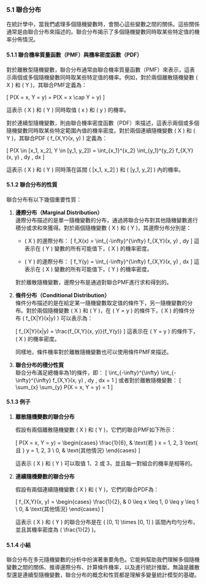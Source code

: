### 5.1 聯合分布

在統計學中，當我們處理多個隨機變數時，會關心這些變數之間的關係。這些關係通常是由聯合分布來描述的。聯合分布揭示了多個隨機變數同時取某些特定值的機率分佈情況。

#### 5.1.1 聯合機率質量函數（PMF）與機率密度函數（PDF）

對於離散型隨機變數，聯合分布通常由聯合機率質量函數（PMF）來表示，這表示兩個或多個隨機變數同時取某些特定值的機率。例如，對於兩個離散隨機變數 \( X \) 和 \( Y \)，其聯合PMF定義為：

\[
P(X = x, Y = y) = P(X = x \cap Y = y)
\]

這表示 \( X \) 和 \( Y \) 同時取值 \( x \) 和 \( y \) 的機率。

對於連續型隨機變數，則由聯合機率密度函數（PDF）來描述，這表示兩個或多個隨機變數同時取某些特定範圍內值的機率密度。對於兩個連續隨機變數 \( X \) 和 \( Y \)，其聯合PDF \( f_{X,Y}(x, y) \) 定義為：

\[
P(X \in [x_1, x_2], Y \in [y_1, y_2]) = \int_{x_1}^{x_2} \int_{y_1}^{y_2} f_{X,Y}(x, y) \, dy \, dx
\]

這表示 \( X \) 和 \( Y \) 同時落在區間 \( [x_1, x_2] \) 和 \( [y_1, y_2] \) 內的機率。

#### 5.1.2 聯合分布的性質

聯合分布有以下幾個重要性質：

1. **邊際分布（Marginal Distribution）**  
   邊際分布描述的是單一隨機變數的分布，通過將聯合分布對其他隨機變數進行積分或求和來獲得。對於兩個隨機變數 \( X \) 和 \( Y \)，其邊際分布分別是：

   - \( X \) 的邊際分布：
     \[
     f_X(x) = \int_{-\infty}^{\infty} f_{X,Y}(x, y) \, dy
     \]
     這表示在 \( Y \) 變數的所有可能值下，\( X \) 的機率密度。

   - \( Y \) 的邊際分布：
     \[
     f_Y(y) = \int_{-\infty}^{\infty} f_{X,Y}(x, y) \, dx
     \]
     這表示在 \( X \) 變數的所有可能值下，\( Y \) 的機率密度。

   對於離散隨機變數，邊際分布是通過對聯合PMF進行求和得到的。

2. **條件分布（Conditional Distribution）**  
   條件分布描述的是在給定某一隨機變數取定值的條件下，另一隨機變數的分布。對於兩個隨機變數 \( X \) 和 \( Y \)，在 \( Y = y \) 的條件下，\( X \) 的條件分布 \( f_{X|Y}(x|y) \) 可以表示為：

   \[
   f_{X|Y}(x|y) = \frac{f_{X,Y}(x, y)}{f_Y(y)}
   \]
   這表示在 \( Y = y \) 的條件下，\( X \) 的機率密度。

   同樣地，條件機率對於離散隨機變數也可以使用條件PMF來描述。

3. **聯合分布的積分性質**  
   聯合分布滿足總機率為1的條件，即：
   \[
   \int_{-\infty}^{\infty} \int_{-\infty}^{\infty} f_{X,Y}(x, y) \, dy \, dx = 1
   \]
   或者對於離散隨機變數：
   \[
   \sum_{x} \sum_{y} P(X = x, Y = y) = 1
   \]

#### 5.1.3 例子

1. **離散隨機變數的聯合分布**

   假設有兩個離散隨機變數 \( X \) 和 \( Y \)，它們的聯合PMF如下所示：

   \[
   P(X = x, Y = y) = \begin{cases}
   \frac{1}{6}, & \text{若 } x = 1, 2, 3 \text{ 且 } y = 1, 2, 3 \\
   0, & \text{其他情況}
   \end{cases}
   \]

   這表示 \( X \) 和 \( Y \) 可以取值 1、2 或 3，並且每一對組合的機率是相等的。

2. **連續隨機變數的聯合分布**

   假設有兩個連續隨機變數 \( X \) 和 \( Y \)，它們的聯合PDF為：

   \[
   f_{X,Y}(x, y) = \begin{cases}
   \frac{1}{2}, & 0 \leq x \leq 1, 0 \leq y \leq 1 \\
   0, & \text{其他情況}
   \end{cases}
   \]

   這表示 \( X \) 和 \( Y \) 的聯合分布是在 \( [0, 1] \times [0, 1] \) 區間內均勻分布，並且其機率密度為 \( \frac{1}{2} \)。

#### 5.1.4 小結

聯合分布在多元隨機變數的分析中扮演著重要角色。它能夠幫助我們理解多個隨機變數之間的關係、推導邊際分布、計算條件機率，以及進行統計推斷。無論是離散型還是連續型隨機變數，聯合分布的概念和性質都是理解多變量統計模型的基礎。